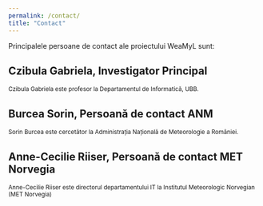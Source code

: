 ```yaml
---
permalink: /contact/
title: "Contact"
---
```


Principalele persoane de contact ale proiectului WeaMyL sunt:
## Czibula Gabriela, Investigator Principal
<small>Czibula Gabriela este profesor la Departamentul de Informatică, UBB.</small>

## Burcea Sorin, Persoană de contact ANM
<small>Sorin Burcea este cercetător la Administrația Națională de Meteorologie a României.</small>

## Anne-Cecilie Riiser, Persoană de contact MET Norvegia
<small>Anne-Cecilie Riiser este directorul departamentului IT la Institutul Meteorologic Norvegian (MET Norvegia)</small>
